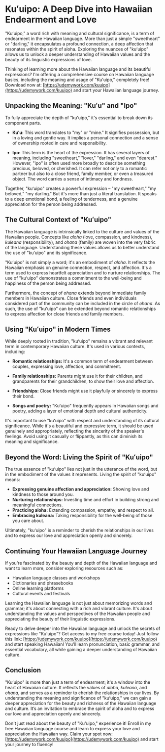 # Kuʻuipo: A Deep Dive into Hawaiian Endearment and Love

"Kuʻuipo," a word rich with meaning and cultural significance, is a term of endearment in the Hawaiian language. More than just a simple "sweetheart" or "darling," it encapsulates a profound connection, a deep affection that resonates within the spirit of aloha. Exploring the nuances of "kuʻuipo" allows us to unlock a deeper understanding of Hawaiian values and the beauty of its linguistic expressions of love.

Thinking of learning more about the Hawaiian language and its beautiful expressions? I'm offering a comprehensive course on Hawaiian language basics, including the meaning and usage of "Ku'uipo," completely free! Download now at: [https://udemywork.com/kuuipo](https://udemywork.com/kuuipo) and start your Hawaiian language journey.

## Unpacking the Meaning: "Kuʻu" and "Ipo"

To fully appreciate the depth of "kuʻuipo," it's essential to break down its component parts.

*   **Kuʻu:** This word translates to "my" or "mine." It signifies possession, but in a loving and gentle way. It implies a personal connection and a sense of ownership rooted in care and responsibility.

*   **Ipo:** This term is the heart of the expression. It has several layers of meaning, including "sweetheart," "lover," "darling," and even "dearest." However, "ipo" is often used more broadly to describe something precious, beloved, or cherished. It can refer not only to a romantic partner but also to a close friend, family member, or even a treasured object. The word carries a sense of intimacy and fondness.

Together, "kuʻuipo" creates a powerful expression – "my sweetheart," "my beloved," "my darling." But it's more than just a literal translation. It speaks to a deep emotional bond, a feeling of tenderness, and a genuine appreciation for the person being addressed.

## The Cultural Context of "Kuʻuipo"

The Hawaiian language is intrinsically linked to the culture and values of the Hawaiian people. Concepts like *aloha* (love, compassion, and kindness), *kuleana* (responsibility), and *ohana* (family) are woven into the very fabric of the language. Understanding these values allows us to better understand the use of "kuʻuipo" and its significance.

"Kuʻuipo" is not simply a word; it's an embodiment of *aloha*. It reflects the Hawaiian emphasis on genuine connection, respect, and affection. It's a term used to express heartfelt appreciation and to nurture relationships. The use of "kuʻuipo" demonstrates a commitment to the well-being and happiness of the person being addressed.

Furthermore, the concept of *ohana* extends beyond immediate family members in Hawaiian culture. Close friends and even individuals considered part of the community can be included in the circle of *ohana*. As such, the use of "kuʻuipo" can be extended beyond romantic relationships to express affection for close friends and family members.

## Using "Kuʻuipo" in Modern Times

While deeply rooted in tradition, "kuʻuipo" remains a vibrant and relevant term in contemporary Hawaiian culture. It's used in various contexts, including:

*   **Romantic relationships:** It's a common term of endearment between couples, expressing love, affection, and commitment.

*   **Family relationships:** Parents might use it for their children, and grandparents for their grandchildren, to show their love and affection.

*   **Friendships:** Close friends might use it playfully or sincerely to express their bond.

*   **Songs and poetry:** "Kuʻuipo" frequently appears in Hawaiian songs and poetry, adding a layer of emotional depth and cultural authenticity.

It's important to use "kuʻuipo" with respect and understanding of its cultural significance. While it's a beautiful and expressive term, it should be used genuinely and appropriately, reflecting the sincerity of the speaker's feelings. Avoid using it casually or flippantly, as this can diminish its meaning and significance.

## Beyond the Word: Living the Spirit of "Kuʻuipo"

The true essence of "kuʻuipo" lies not just in the utterance of the word, but in the embodiment of the values it represents. Living the spirit of "kuʻuipo" means:

*   **Expressing genuine affection and appreciation:** Showing love and kindness to those around you.
*   **Nurturing relationships:** Investing time and effort in building strong and meaningful connections.
*   **Practicing aloha:** Extending compassion, empathy, and respect to all.
*   **Embracing kuleana:** Taking responsibility for the well-being of those you care about.

Ultimately, "kuʻuipo" is a reminder to cherish the relationships in our lives and to express our love and appreciation openly and sincerely.

## Continuing Your Hawaiian Language Journey

If you're fascinated by the beauty and depth of the Hawaiian language and want to learn more, consider exploring resources such as:

*   Hawaiian language classes and workshops
*   Dictionaries and phrasebooks
*   Online learning platforms
*   Cultural events and festivals

Learning the Hawaiian language is not just about memorizing words and grammar; it's about connecting with a rich and vibrant culture. It's about understanding the values and perspectives of the Hawaiian people and appreciating the beauty of their linguistic expressions.

Ready to delve deeper into the Hawaiian language and unlock the secrets of expressions like "Ku'uipo"? Get access to my free course today! Just follow this link: [https://udemywork.com/kuuipo](https://udemywork.com/kuuipo) and start speaking Hawaiian! You'll learn pronunciation, basic grammar, and essential vocabulary, all while gaining a deeper understanding of Hawaiian culture.

## Conclusion

"Kuʻuipo" is more than just a term of endearment; it's a window into the heart of Hawaiian culture. It reflects the values of *aloha*, *kuleana*, and *ohana*, and serves as a reminder to cherish the relationships in our lives. By understanding the meaning and significance of "kuʻuipo," we can gain a deeper appreciation for the beauty and richness of the Hawaiian language and culture. It’s an invitation to embrace the spirit of aloha and to express our love and appreciation openly and sincerely.

Don't just read about the beauty of "Ku'uipo," experience it! Enroll in my free Hawaiian language course and learn to express your love and appreciation the Hawaiian way. Claim your spot now: [https://udemywork.com/kuuipo](https://udemywork.com/kuuipo) and start your journey to fluency!
